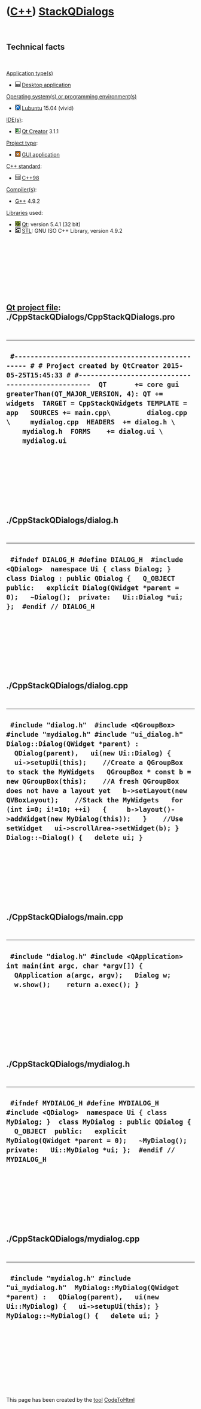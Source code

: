 
 

 

 

 

 

([C++](Cpp.md)) [StackQDialogs](CppStackQDialogs.md)
======================================================

 

Technical facts
---------------

 

[Application type(s)](CppApplication.md)

-   ![Desktop](PicDesktop.png) [Desktop
    application](CppDesktopApplication.md)

[Operating system(s) or programming environment(s)](CppOs.md)

-   ![Lubuntu](PicLubuntu.png) [Lubuntu](CppLubuntu.md) 15.04 (vivid)

[IDE(s)](CppIde.md):

-   ![Qt Creator](PicQtCreator.png) [Qt Creator](CppQtCreator.md) 3.1.1

[Project type](CppQtProjectType.md):

-   ![GUI](PicGui.png) [GUI application](CppGuiApplication.md)

[C++ standard](CppStandard.md):

-   ![C++98](PicCpp98.png) [C++98](Cpp98.md)

[Compiler(s)](CppCompiler.md):

-   [G++](CppGpp.md) 4.9.2

[Libraries](CppLibrary.md) used:

-   ![Qt](PicQt.png) [Qt](CppQt.md): version 5.4.1 (32 bit)
-   ![STL](PicStl.png) [STL](CppStl.md): GNU ISO C++ Library, version
    4.9.2

 

 

 

 

 

[Qt project file](CppQtProjectFile.md): ./CppStackQDialogs/CppStackQDialogs.pro
--------------------------------------------------------------------------------

 

  -------------------------------------------------------------------------------------------------------------------------------------------------------------------------------------------------------------------------------------------------------------------------------------------------------------------------------------------------------------------------------------------------------------------------------
  ` #------------------------------------------------- # # Project created by QtCreator 2015-05-25T15:45:33 # #-------------------------------------------------  QT       += core gui  greaterThan(QT_MAJOR_VERSION, 4): QT += widgets  TARGET = CppStackQWidgets TEMPLATE = app   SOURCES += main.cpp\         dialog.cpp \     mydialog.cpp  HEADERS  += dialog.h \     mydialog.h  FORMS    += dialog.ui \     mydialog.ui`
  -------------------------------------------------------------------------------------------------------------------------------------------------------------------------------------------------------------------------------------------------------------------------------------------------------------------------------------------------------------------------------------------------------------------------------

 

 

 

 

 

./CppStackQDialogs/dialog.h
---------------------------

 

  -------------------------------------------------------------------------------------------------------------------------------------------------------------------------------------------------------------------------------------------------------
  ` #ifndef DIALOG_H #define DIALOG_H  #include <QDialog>  namespace Ui { class Dialog; }  class Dialog : public QDialog {   Q_OBJECT  public:   explicit Dialog(QWidget *parent = 0);   ~Dialog();  private:   Ui::Dialog *ui; };  #endif // DIALOG_H`
  -------------------------------------------------------------------------------------------------------------------------------------------------------------------------------------------------------------------------------------------------------

 

 

 

 

 

./CppStackQDialogs/dialog.cpp
-----------------------------

 

  -----------------------------------------------------------------------------------------------------------------------------------------------------------------------------------------------------------------------------------------------------------------------------------------------------------------------------------------------------------------------------------------------------------------------------------------------------------------------------------------------------------------------------------------------------------------------------------
  ` #include "dialog.h"  #include <QGroupBox>  #include "mydialog.h" #include "ui_dialog.h"  Dialog::Dialog(QWidget *parent) :   QDialog(parent),   ui(new Ui::Dialog) {   ui->setupUi(this);    //Create a QGroupBox to stack the MyWidgets   QGroupBox * const b = new QGroupBox(this);    //A fresh QGroupBox does not have a layout yet   b->setLayout(new QVBoxLayout);    //Stack the MyWidgets   for (int i=0; i!=10; ++i)   {     b->layout()->addWidget(new MyDialog(this));   }    //Use setWidget   ui->scrollArea->setWidget(b); }  Dialog::~Dialog() {   delete ui; }`
  -----------------------------------------------------------------------------------------------------------------------------------------------------------------------------------------------------------------------------------------------------------------------------------------------------------------------------------------------------------------------------------------------------------------------------------------------------------------------------------------------------------------------------------------------------------------------------------

 

 

 

 

 

./CppStackQDialogs/main.cpp
---------------------------

 

  ----------------------------------------------------------------------------------------------------------------------------------------------------------------
  ` #include "dialog.h" #include <QApplication>  int main(int argc, char *argv[]) {   QApplication a(argc, argv);   Dialog w;   w.show();    return a.exec(); }`
  ----------------------------------------------------------------------------------------------------------------------------------------------------------------

 

 

 

 

 

./CppStackQDialogs/mydialog.h
-----------------------------

 

  -----------------------------------------------------------------------------------------------------------------------------------------------------------------------------------------------------------------------------------------------------------------------
  ` #ifndef MYDIALOG_H #define MYDIALOG_H  #include <QDialog>  namespace Ui { class MyDialog; }  class MyDialog : public QDialog {   Q_OBJECT  public:   explicit MyDialog(QWidget *parent = 0);   ~MyDialog();  private:   Ui::MyDialog *ui; };  #endif // MYDIALOG_H`
  -----------------------------------------------------------------------------------------------------------------------------------------------------------------------------------------------------------------------------------------------------------------------

 

 

 

 

 

./CppStackQDialogs/mydialog.cpp
-------------------------------

 

  -----------------------------------------------------------------------------------------------------------------------------------------------------------------------------------------------------
  ` #include "mydialog.h" #include "ui_mydialog.h"  MyDialog::MyDialog(QWidget *parent) :   QDialog(parent),   ui(new Ui::MyDialog) {   ui->setupUi(this); }  MyDialog::~MyDialog() {   delete ui; }`
  -----------------------------------------------------------------------------------------------------------------------------------------------------------------------------------------------------

 

 

 

 

 

 

This page has been created by the [tool](Tools.md)
[CodeToHtml](ToolCodeToHtml.md)
